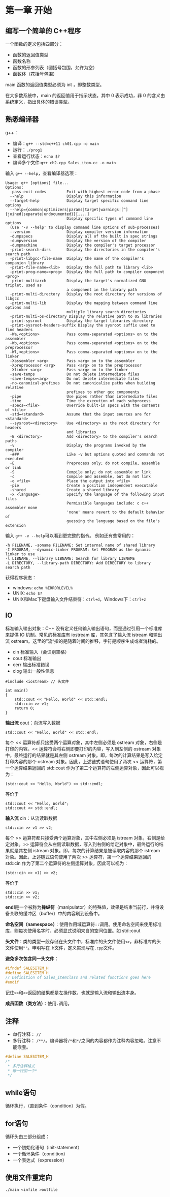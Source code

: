 # 第一章 开始

## 编写一个简单的 C++程序

一个函数的定义包括四部分：

- 函数的返回值类型
- 函数名称
- 函数的形参列表（圆括号包围，允许为空）
- 函数体（花括号包围）



main 函数的返回值类型必须为 int ，即整数类型。

在大多数系统中，main 的返回值用于指示状态。其中 0 表示成功，非 0 的含义由系统定义，指出具体的错误类型。



## 熟悉编译器

g++：

- 编译：`g++ --std=c++11 ch01.cpp -o main`
- 运行：`./prog1`
- 查看运行状态：`echo $?`
- 编译多个文件:`g++ ch2.cpp Sales_item.cc -o main`



输入 `g++ --help`，查看编译器选项：

```
Usage: g++ [options] file...
Options:
  -pass-exit-codes         Exit with highest error code from a phase
  --help                   Display this information
  --target-help            Display target specific command line options
  --help={common|optimizers|params|target|warnings|[^]{joined|separate|undocumented}}[,...]
                           Display specific types of command line options
  (Use '-v --help' to display command line options of sub-processes)
  --version                Display compiler version information
  -dumpspecs               Display all of the built in spec strings
  -dumpversion             Display the version of the compiler
  -dumpmachine             Display the compiler's target processor
  -print-search-dirs       Display the directories in the compiler's search path
  -print-libgcc-file-name  Display the name of the compiler's companion library
  -print-file-name=<lib>   Display the full path to library <lib>
  -print-prog-name=<prog>  Display the full path to compiler component <prog>
  -print-multiarch         Display the target's normalized GNU triplet, used as
                           a component in the library path
  -print-multi-directory   Display the root directory for versions of libgcc
  -print-multi-lib         Display the mapping between command line options and
                           multiple library search directories
  -print-multi-os-directory Display the relative path to OS libraries
  -print-sysroot           Display the target libraries directory
  -print-sysroot-headers-suffix Display the sysroot suffix used to find headers
  -Wa,<options>            Pass comma-separated <options> on to the assembler
  -Wp,<options>            Pass comma-separated <options> on to the preprocessor
  -Wl,<options>            Pass comma-separated <options> on to the linker
  -Xassembler <arg>        Pass <arg> on to the assembler
  -Xpreprocessor <arg>     Pass <arg> on to the preprocessor
  -Xlinker <arg>           Pass <arg> on to the linker
  -save-temps              Do not delete intermediate files
  -save-temps=<arg>        Do not delete intermediate files
  -no-canonical-prefixes   Do not canonicalize paths when building relative
                           prefixes to other gcc components
  -pipe                    Use pipes rather than intermediate files
  -time                    Time the execution of each subprocess
  -specs=<file>            Override built-in specs with the contents of <file>
  -std=<standard>          Assume that the input sources are for <standard>
  --sysroot=<directory>    Use <directory> as the root directory for headers
                           and libraries
  -B <directory>           Add <directory> to the compiler's search paths
  -v                       Display the programs invoked by the compiler
  -###                     Like -v but options quoted and commands not executed
  -E                       Preprocess only; do not compile, assemble or link
  -S                       Compile only; do not assemble or link
  -c                       Compile and assemble, but do not link
  -o <file>                Place the output into <file>
  -pie                     Create a position independent executable
  -shared                  Create a shared library
  -x <language>            Specify the language of the following input files
                           Permissible languages include: c c++ assembler none
                           'none' means revert to the default behavior of
                           guessing the language based on the file's extension

```



输入 `g++ -v --help`可以看到更完整的指令。
例如还有些常用的：

```
-h FILENAME, -soname FILENAME: Set internal name of shared library
-I PROGRAM, --dynamic-linker PROGRAM: Set PROGRAM as the dynamic linker to use
-l LIBNAME, --library LIBNAME: Search for library LIBNAME
-L DIRECTORY, --library-path DIRECTORY: Add DIRECTORY to library search path
```



获得程序状态：

- windows: ``echo %ERRORLEVEL%``
- UNIX: ``echo $?``
- UNIX和Mac下键盘输入文件结束符：`ctrl+d`，Windows下：`ctrl+z`



## IO

标准输入输出对象：C++ 没有定义任何输入输出语句，而是通过引用一个标准库来提供 IO 机制。常见的标准库有 iostream 库，其包含了输入流 istream 和输出流 ostream。这里的”流“指的是随着时间的推移，字符是顺序生成或者消耗的。

- cin 标准输入（会识别空格）
- cout 标准输出
- cerr 输出标准错误
- clog 输出一般性信息

```
#include <iostream> // 头文件

int main()
{
	std::cout << "Hello, World" << std::endl;
	std::cin >> v1;
	return 0;
}
```



**输出流** cout：向流写入数据

```
std::cout << "Hello, World" << std::endl;
```

每个 << 运算符都只接受两个运算对象，其中左侧必须是 ostream 对象，右侧是打印的内容。<< 运算符会将右侧即要打印的内容，写入到左侧的 ostream 对象中，最终运行的结果就是其左侧 ostream 对象。即，每次的计算结果是写入给定打印内容的那个 ostream 对象。因此，上述链式语句使用了两次 << 运算符，第一个运算结果返回的 std::cout 作为了第二个运算符的左侧运算对象，因此可以视为：

```
(std::cout << "Hello, World") << std::endl;
```

等价于

```
std::cout << "Hello, World";
std::cout << std::endl;
```



**输入流** cin：从流读取数据

``` 
std::cin >> v1 >> v2;
```

每个 >> 运算符都只接受两个运算对象，其中左侧必须是 istream 对象，右侧是给定对象。>> 运算符会从左侧读取数据，写入到右侧的给定对象中，最终运行的结果就是其左侧 istream 对象。即，每次的计算结果是被读取内容的那个 istream 对象。因此，上述链式语句使用了两次 >> 运算符，第一个运算结果返回的 std::cin 作为了第二个运算符的左侧运算对象，因此可以视为：

```
(std::cin >> v1) >> v2;
```

等价于

```
std::cin >> v1;
std::cin >> v2;
```



**endl**是一个被称为**操纵符**（manipulator）的特殊值，效果是结束当前行，并将设备关联的缓冲区（buffer）中的内容刷到设备中。



**命名空间（namespace）**：使用作用域运算符`::`调用。使用命名空间来使用标准库，则每次使用名字时，必须显式说明来自的空间位置。如 std::cout 



**头文件**：类的类型一般存储在头文件中，标准库的头文件使用`<>`，非标准库的头文件使用`""`。申明写在`.h`文件，定义实现写在`.cpp`文件。

**避免多次包含同一头文件**：

```cpp
#ifndef SALESITEM_H
#define SALESITEM_H
// Definition of Sales_itemclass and related functions goes here
#endif
```

记住`>>`和`<<`返回的结果都是左操作数，也就是输入流和输出流本身。



**成员函数（类方法）**：使用`.`调用。



## 注释

- 单行注释： `//`
- 多行注释： `/**/`。编译器将`/*`和`*/`之间的内容都作为注释内容忽略。注意不能嵌套。
```cpp
#define SALESITEM_H
/*
 * 多行注释格式
 * 每一行加一个*
 */
```

## while语句

循环执行，（直到条件（condition）为假。

## for语句

循环头由三部分组成：

- 一个初始化语句（init-statement）
- 一个循环条件（condition）
- 一个表达式（expression）

## 使用文件重定向

``./main <infile >outfile``

